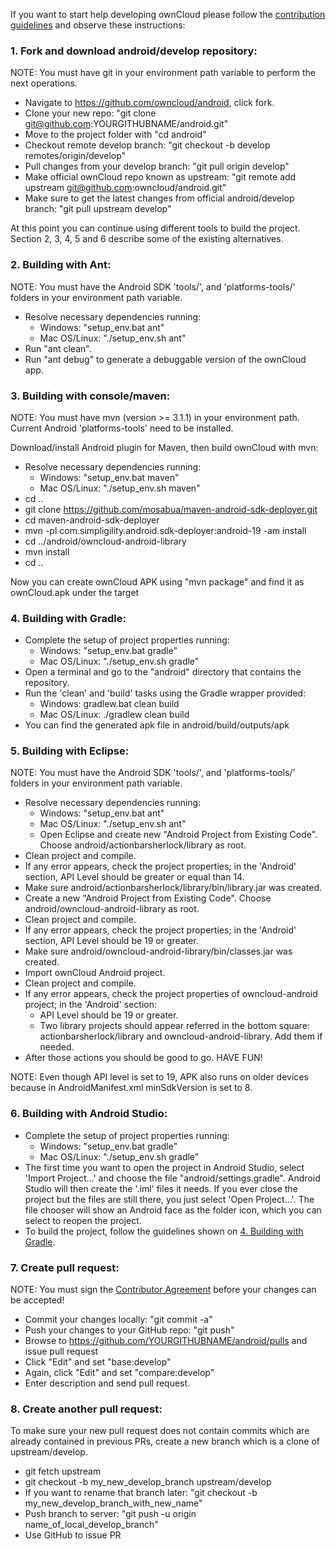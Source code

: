 
If you want to start help developing ownCloud please follow the [contribution guidelines][0] and observe these instructions:

### 1. Fork and download android/develop repository:

NOTE: You must have git in your environment path variable to perform the next operations.

* Navigate to https://github.com/owncloud/android, click fork.
* Clone your new repo: "git clone git@github.com:YOURGITHUBNAME/android.git"
* Move to the project folder with "cd android"
* Checkout remote develop branch: "git checkout -b develop remotes/origin/develop"
* Pull changes from your develop branch: "git pull origin develop"
* Make official ownCloud repo known as upstream: "git remote add upstream git@github.com:owncloud/android.git"
* Make sure to get the latest changes from official android/develop branch: "git pull upstream develop"

At this point you can continue using different tools to build the project. Section 2, 3, 4, 5 and 6 describe some of the existing alternatives.

### 2. Building with Ant:

NOTE: You must have the Android SDK 'tools/', and 'platforms-tools/' folders in your environment path variable.

* Resolve necessary dependencies running:
    - Windows: "setup_env.bat ant"
    - Mac OS/Linux: "./setup_env.sh ant"
* Run "ant clean".
* Run "ant debug" to generate a debuggable version of the ownCloud app.

### 3. Building with console/maven:

NOTE: You must have mvn (version >= 3.1.1) in your environment path. Current Android 'platforms-tools' need to be installed.

Download/install Android plugin for Maven, then build ownCloud with mvn:

* Resolve necessary dependencies running:
    - Windows: "setup_env.bat maven"
    - Mac OS/Linux: "./setup_env.sh maven"
* cd ..
* git clone https://github.com/mosabua/maven-android-sdk-deployer.git
* cd maven-android-sdk-deployer
* mvn -pl com.simpligility.android.sdk-deployer:android-19 -am install
* cd ../android/owncloud-android-library
* mvn install
* cd ..

Now you can create ownCloud APK using "mvn package" and find it as ownCloud.apk under the target

### 4. Building with Gradle:

* Complete the setup of project properties running:
    - Windows: "setup_env.bat gradle"
    - Mac OS/Linux: "./setup_env.sh gradle"
* Open a terminal and go to the "android" directory that contains the repository.
* Run the 'clean' and 'build' tasks using the Gradle wrapper provided:
    - Windows: gradlew.bat clean build
    - Mac OS/Linux: ./gradlew clean build
* You can find the generated apk file in android/build/outputs/apk

### 5. Building with Eclipse:

NOTE: You must have the Android SDK 'tools/', and 'platforms-tools/' folders in your environment path variable.

* Resolve necessary dependencies running:
    - Windows: "setup_env.bat ant"
    - Mac OS/Linux: "./setup_env.sh ant"
    * Open Eclipse and create new "Android Project from Existing Code". Choose android/actionbarsherlock/library as root.
* Clean project and compile.
* If any error appears, check the project properties; in the 'Android' section, API Level should be greater or equal than 14.
* Make sure android/actionbarsherlock/library/bin/library.jar was created.
* Create a new "Android Project from Existing Code". Choose android/owncloud-android-library as root.
* Clean project and compile.
* If any error appears, check the project properties; in the 'Android' section, API Level should be 19 or greater.
* Make sure android/owncloud-android-library/bin/classes.jar was created.
* Import ownCloud Android project.
* Clean project and compile.
* If any error appears, check the project properties of owncloud-android project; in the 'Android' section:
    - API Level should be 19 or greater.
    - Two library projects should appear referred in the bottom square: actionbarsherlock/library and owncloud-android-library. Add them if needed.
* After those actions you should be good to go. HAVE FUN!

NOTE: Even though API level is set to 19, APK also runs on older devices because in AndroidManifest.xml minSdkVersion is set to 8.

### 6. Building with Android Studio:

* Complete the setup of project properties running:
    - Windows: "setup_env.bat gradle"
    - Mac OS/Linux: "./setup_env.sh gradle"
* The first time you want to open the project in Android Studio, select 'Import Project...' and choose the file "android/settings.gradle".
  Android Studio will then create the '.iml' files it needs. If you ever close the project but the files are still there, you just select
  'Open Project...'. The file chooser will show an Android face as the folder icon, which you can select to reopen the project.
* To build the project, follow the guidelines shown on [4. Building with Gradle][2].

### 7. Create pull request:

NOTE: You must sign the [Contributor Agreement][1] before your changes can be accepted!

* Commit your changes locally: "git commit -a"
* Push your changes to your GitHub repo: "git push"
* Browse to https://github.com/YOURGITHUBNAME/android/pulls and issue pull request
* Click "Edit" and set "base:develop"
* Again, click "Edit" and set "compare:develop"
* Enter description and send pull request.

### 8. Create another pull request:

To make sure your new pull request does not contain commits which are already contained in previous PRs, create a new branch which is a clone of upstream/develop.

* git fetch upstream
* git checkout -b my_new_develop_branch upstream/develop
* If you want to rename that branch later: "git checkout -b my_new_develop_branch_with_new_name"
* Push branch to server: "git push -u origin name_of_local_develop_branch"
* Use GitHub to issue PR


[0]: https://github.com/owncloud/android/blob/master/CONTRIBUTING.md
[1]: http://owncloud.org/about/contributor-agreement/
[2]: https://github.com/owncloud/android/blob/master/SETUP.md#4-building-with-gradle
